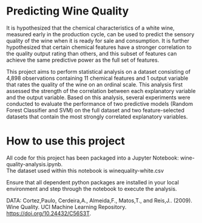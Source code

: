 # Predicting Wine Quality

It is hypothesized that the chemical characteristics of a white wine, measured early in the production cycle, can be used to predict the sensory quality of the wine when it is ready for sale and consumption.  It is further hypothesized that certain chemical features have a stronger correlation to the quality output rating than others, and this subset of features can achieve the same predictive power as the full set of features.

This project aims to perform statistical analysis on a dataset consisting of 4,898 observations containing 11 chemical features and 1 output variable that rates the quality of the wine on an ordinal scale.  This analysis first assessed the strength of the correlation between each explanatory variable and the output variable.  Based on this analysis, several experiments were conducted to evaluate the performance of two predictive models (Random Forest Classifier and SVM) on the full dataset and two feature-selected datasets that contain the most strongly correlated explanatory variables.  

# How to use this project

All code for this project has been packaged into a Jupyter Notebook: wine-quality-analysis.ipynb.  
The dataset used within this notebook is winequality-white.csv

Ensure that all dependent python packages are installed in your local environment and step through the notebook to execute the analysis.

DATA:
Cortez,Paulo, Cerdeira,A., Almeida,F., Matos,T., and Reis,J.. (2009). Wine Quality. UCI Machine Learning Repository. https://doi.org/10.24432/C56S3T.
